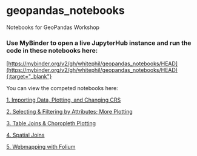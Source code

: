 # geopandas_notebooks
Notebooks for GeoPandas Workshop

### Use MyBinder to open a live JupyterHub instance and run the code in these notebooks here:  
[https://mybinder.org/v2/gh/whitephil/geopandas_notebooks/HEAD](https://mybinder.org/v2/gh/whitephil/geopandas_notebooks/HEAD){:target="_blank"}

You can view the competed notebooks here:

[1. Importing Data, Plotting, and Changing CRS](https://outpw.github.io/1.%20Importing%20Data%2C%20Plotting%2C%20and%20changing%20CRS.html)

[2. Selecting & Filtering by Attributes; More Plotting](https://outpw.github.io/2.%20Selecting%20%26%20Filtering%20by%20Attributes%3B%20More%20Plotting.html)

[3. Table Joins & Choropleth Plotting](https://outpw.github.io/3.%20Joins%20%26%20Choropleth%20Plot.html)

[4. Spatial Joins](https://outpw.github.io/4.%20Spatial%20Join.html)

[5. Webmapping with Folium](https://outpw.github.io/5.%20Webmapping%20with%20Folium.html)
